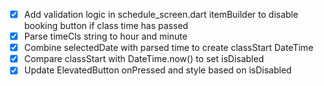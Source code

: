 - [x] Add validation logic in schedule_screen.dart itemBuilder to disable booking button if class time has passed
- [x] Parse timeCls string to hour and minute
- [x] Combine selectedDate with parsed time to create classStart DateTime
- [x] Compare classStart with DateTime.now() to set isDisabled
- [x] Update ElevatedButton onPressed and style based on isDisabled
